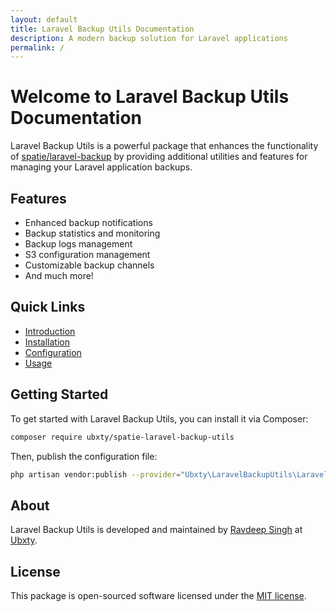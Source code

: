 ```yaml
---
layout: default
title: Laravel Backup Utils Documentation
description: A modern backup solution for Laravel applications
permalink: /
---
```


# Welcome to Laravel Backup Utils Documentation

Laravel Backup Utils is a powerful package that enhances the functionality of [spatie/laravel-backup](https://github.com/spatie/laravel-backup) by providing additional utilities and features for managing your Laravel application backups.

## Features

- Enhanced backup notifications
- Backup statistics and monitoring
- Backup logs management
- S3 configuration management
- Customizable backup channels
- And much more!

## Quick Links

- [Introduction](/docs/v1/introduction)
- [Installation](/docs/v1/installation)
- [Configuration](/docs/v1/configuration)
- [Usage](/docs/v1/usage)

## Getting Started

To get started with Laravel Backup Utils, you can install it via Composer:

```bash
composer require ubxty/spatie-laravel-backup-utils
```

Then, publish the configuration file:

```bash
php artisan vendor:publish --provider="Ubxty\LaravelBackupUtils\LaravelBackupUtilsServiceProvider"
```

## About

Laravel Backup Utils is developed and maintained by [Ravdeep Singh](https://www.linkedin.com/in/ravdeep-singh-ubxty/) at [Ubxty](https://ubxty.com).

## License

This package is open-sourced software licensed under the [MIT license](https://opensource.org/licenses/MIT). 